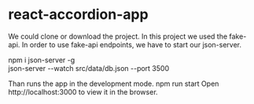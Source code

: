 # react-accordion-app


We could clone or download the project. In this project we used the fake-api.
In order to use fake-api endpoints, we have to start our json-server.

npm i json-server -g
<br/>
json-server --watch src/data/db.json --port 3500 

Than runs the app in the development mode.
npm run start
Open http://localhost:3000 to view it in the browser.

